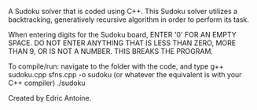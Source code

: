 A Sudoku solver that is coded using C++.
This Sudoku solver utilizes a backtracking, generatively recursive algorithm in order to perform its task.

When entering digits for the Sudoku board, ENTER '0' FOR AN EMPTY SPACE.
DO NOT ENTER ANYTHING THAT IS LESS THAN ZERO, MORE THAN 9, OR IS NOT A NUMBER. THIS BREAKS THE PROGRAM.

To compile/run: navigate to the folder with the code, and type
g++ sudoku.cpp sfns.cpp -o sudoku (or whatever the equivalent is with your C++ compiler)
./sudoku



Created by Edric Antoine.
